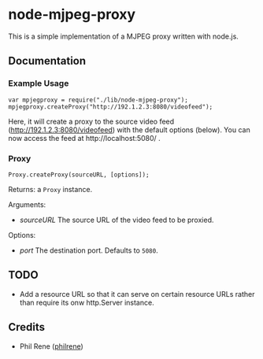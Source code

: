 node-mjpeg-proxy
================

This is a simple implementation of a MJPEG proxy written with node.js.

## Documentation

### Example Usage

    var mpjegproxy = require("./lib/node-mjpeg-proxy");
    mpjegproxy.createProxy("http://192.1.2.3:8080/videofeed");

Here, it will create a proxy to the source video feed (http://192.1.2.3:8080/videofeed) with the default options (below). You can now access the feed at http://localhost:5080/ .

### Proxy

    Proxy.createProxy(sourceURL, [options]);

Returns: a `Proxy` instance.

Arguments:

- *sourceURL*
  The source URL of the video feed to be proxied.

Options:

- *port*
  The destination port. Defaults to `5080`.

## TODO

- Add a resource URL so that it can serve on certain resource URLs rather than require its onw http.Server instance.

## Credits

- Phil Rene ([philrene](http://github.com/philrene))
